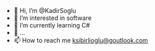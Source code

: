 - 👋 Hi, I’m @KadirSoglu
- 👀 I’m interested in software
- 🌱 I’m currently learning C#
- 💞️ ...
- 📫 How to reach me ksibirlioglu@goutlook.com

<!---
KadirSoglu/KadirSoglu is a ✨ special ✨ repository because its `README.md` (this file) appears on your GitHub profile.
You can click the Preview link to take a look at your changes.
--->
